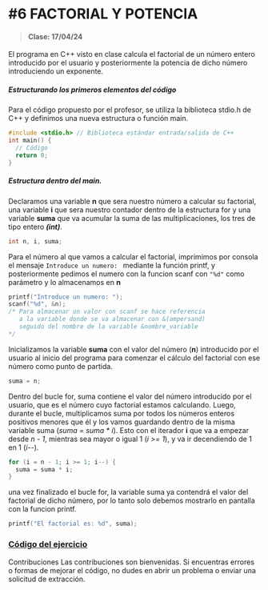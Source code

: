 # #6 FACTORIAL Y POTENCIA
> #### Clase: 17/04/24

El programa en C++ visto en clase calcula el factorial de un número entero introducido por el usuario y posteriormente la potencia de dicho número introduciendo un exponente.


##### Estructurando los primeros elementos del código
Para el código propuesto por el profesor, se utiliza la biblioteca stdio.h de C++ y definimos una nueva estructura o función main.

```C++
#include <stdio.h> // Biblioteca estándar entrada/salida de C++
int main() {
  // Código
  return 0;
}
```

##### Estructura dentro del main.
Declaramos una variable **n** que sera nuestro número a calcular su factorial, una variable **i** que sera nuestro contador dentro de la estructura for y una variable **suma** que va acumular la suma de las multiplicaciones, los tres de tipo entero **_(int)_**.

```C++
int n, i, suma;
```

Para el número al que vamos a calcular el factorial, imprimimos por consola el mensaje `Introduce un numero: ` mediante la función printf, y posteriormente pedimos el numero con la funcion scanf con `"%d"` como parámetro y lo almacenamos en **n**

```C++
printf("Introduce un numero: ");
scanf("%d", &n); 
/* Para almacenar un valor con scanf se hace referencia
   a la variable donde se va almacenar con &(ampersand)
   seguido del nombre de la variable &nombre_variable
*/
```

Inicializamos la variable **suma** con el valor del número (**n**) introducido por el usuario al inicio del programa para comenzar el cálculo del factorial con ese número como punto de partida.

```C++
suma = n;
```

Dentro del bucle for, suma contiene el valor del número introducido por el usuario, que es el número cuyo factorial estamos calculando. Luego, durante el bucle, multiplicamos suma por todos los números enteros positivos menores que él y los vamos guardando dentro de la misma variable suma (_suma = suma * i_). Esto con el iterador **i** que va a empezar desde _n - 1_, mientras sea mayor o igual 1 (_i >= 1_), y va ir decendiendo de 1 en 1 (_i--_).

```C++
for (i = n - 1; i >= 1; i--) {
  suma = suma * i;
}
```

una vez finalizado el bucle for, la variable suma ya contendrá el valor del factorial de dicho número, por lo tanto solo debemos mostrarlo en pantalla con la funcion printf.

```C++
printf("El factorial es: %d", suma);
```

### [Código del ejercicio](factorialPotencia.cpp)


Contribuciones
Las contribuciones son bienvenidas. Si encuentras errores o formas de mejorar el código, no dudes en abrir un problema o enviar una solicitud de extracción.